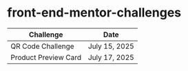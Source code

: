 # front-end-mentor-challenges

| Challenge | Date |
| --------  | ------- |
| QR Code Challenge | July 15, 2025 |
| Product Preview Card | July 17, 2025 |

